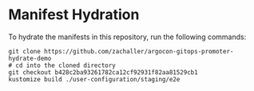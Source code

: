 # Manifest Hydration

To hydrate the manifests in this repository, run the following commands:

```shell
git clone https://github.com/zachaller/argocon-gitops-promoter-hydrate-demo
# cd into the cloned directory
git checkout b428c2ba93261782ca12cf92931f82aa81529cb1
kustomize build ./user-configuration/staging/e2e
```
